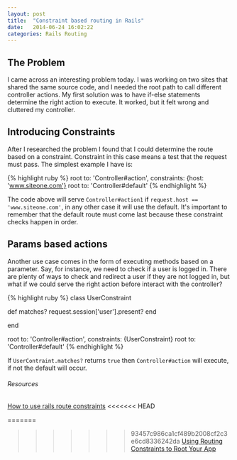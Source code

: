 ```yaml
---
layout: post
title:  "Constraint based routing in Rails"
date:   2014-06-24 16:02:22
categories: Rails Routing
---
```


## The Problem

I came across an interesting problem today. I was working on two sites that shared the same source code, and I needed the root path to call different controller actions. My first solution was to have if-else statements determine the right action to execute. It worked, but it felt wrong and cluttered my controller.

## Introducing Constraints

After I researched the problem I found that I could determine the route based on a constraint. Constraint in this case means a test that the request must pass.  The simplest example I have is:

{% highlight ruby %}
root to: 'Controller#action', constraints: {host: 'www.siteone.com'}
root to: 'Controller#default'
{% endhighlight %}

The code above will serve `Controller#action1` if `request.host == 'www.siteone.com'`, in any other case it will use the default. It's important to remember that the default route must come last because these constraint checks happen in order.

## Params based actions

Another use case comes in the form of executing methods based on a parameter. Say, for instance, we need to check if a user is logged in. There are plenty of ways to check and redirect a user if they are not logged in, but what if we could serve the right action before interact with the controller?

{% highlight ruby %}
class UserConstraint

  def matches?
    request.session['user'].present?
  end

end

root to: 'Controller#action', constraints: {UserConstraint}
root to: 'Controller#default'
{% endhighlight %}

If `UserContraint.matches?` returns `true` then `Controller#action` will execute, if not the default will occur.

###### Resources

[How to use rails route constraints](http://blog.8thlight.com/ben-voss/2013/01/12/how-to-use-rails-route-constraints.html)
<<<<<<< HEAD

=======
>>>>>>> 93457c986ca1cf489b2008cf2c3e6cd8336242da
[Using Routing Constraints to Root Your App](http://viget.com/extend/using-routing-constraints-to-root-your-app)

